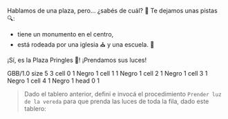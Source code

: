 <gs-attire attire-url="https://raw.githubusercontent.com/MumukiProject/mumuki-guia-gobstones-ciudad-de-san-luis-secundaria/master/assets/attires/config_1573073101969.json"></gs-attire>

Hablamos de una plaza, pero… ¿sabés de cuál? :thinking: Te dejamos unas pistas :mag::

* tiene un monumento en el centro,
* está rodeada por una iglesia :church: y una escuela. :school:

¡Sí, es la Plaza Pringles :tada:! ¡Prendamos sus luces!

<gs-board>
GBB/1.0
     size 5 3
     cell 0 1 Negro 1 
     cell 1 1 Negro 1 
     cell 2 1 Negro 1 
     cell 3 1 Negro 1 
     cell 4 1 Negro 1 
     head 0 1
</gs-board>

> Dado el tablero anterior, definí e invocá el procedimiento `Prender luz de la vereda` para que prenda las luces de toda la fila, dado este tablero:
